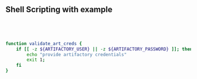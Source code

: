 ## Shell Scripting with example

```sh




function validate_art_creds {
	if [[ -z ${ARTIFACTORY_USER} || -z ${ARTIFACTORY_PASSWORD} ]]; then
		echo "provide artifactory credentials"
		exit 1;
	fi
}
```
